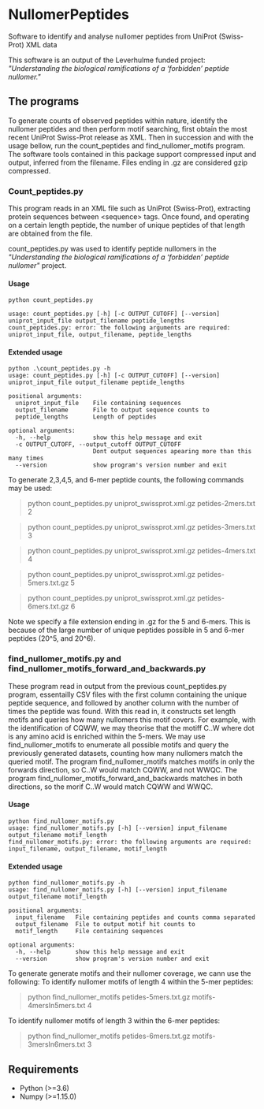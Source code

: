 # NullomerPeptides
Software to identify and analyse nullomer peptides from UniProt (Swiss-Prot) XML data

This software is an output of the Leverhulme funded project:
_"Understanding the biological ramifications of a ‘forbidden’ peptide nullomer."_

## The programs
To generate counts of observed peptides within nature, identify the nullomer peptides and then perform motif searching, first obtain the most recent UniProt Swiss-Prot release as XML. Then in succession and with the usage bellow, run the count_peptides and find_nullomer_motifs program. The software tools contained in this package support compressed input and output, inferred from the filename.  Files ending in .gz are considered gzip compressed.

### Count_peptides.py
This program reads in an XML file such as UniProt (Swiss-Prot), extracting protein sequences between \<sequence\> tags.  Once found, and operating on a certain length peptide, the number of unique peptides of that length are obtained from the file.

count_peptides.py was used to identify peptide nullomers in the _"Understanding the biological ramifications of a ‘forbidden’ peptide nullomer"_ project.

#### Usage
```
python count_peptides.py

usage: count_peptides.py [-h] [-c OUTPUT_CUTOFF] [--version] uniprot_input_file output_filename peptide_lengths
count_peptides.py: error: the following arguments are required: 
uniprot_input_file, output_filename, peptide_lengths
```
#### Extended usage
```
python .\count_peptides.py -h
usage: count_peptides.py [-h] [-c OUTPUT_CUTOFF] [--version] uniprot_input_file output_filename peptide_lengths

positional arguments:
  uniprot_input_file    File containing sequences
  output_filename       File to output sequence counts to
  peptide_lengths       Length of peptides

optional arguments:
  -h, --help            show this help message and exit
  -c OUTPUT_CUTOFF, --output_cutoff OUTPUT_CUTOFF
                        Dont output sequences apearing more than this many times
  --version             show program's version number and exit
```

To generate 2,3,4,5, and 6-mer peptide counts, the following commands may be used:
> python count_peptides.py uniprot_swissprot.xml.gz petides-2mers.txt 2

> python count_peptides.py uniprot_swissprot.xml.gz petides-3mers.txt 3

> python count_peptides.py uniprot_swissprot.xml.gz petides-4mers.txt 4

> python count_peptides.py uniprot_swissprot.xml.gz petides-5mers.txt.gz 5

> python count_peptides.py uniprot_swissprot.xml.gz petides-6mers.txt.gz 6

Note we specify a file extension ending in .gz for the 5 and 6-mers. This is because of the large number of unique peptides possible in 5 and 6-mer peptides (20^5, and 20^6).



### find_nullomer_motifs.py and find_nullomer_motifs_forward_and_backwards.py
These program read in output from the previous count_peptides.py program, essentailly CSV files with the first column containing the unique peptide sequence, and followed by another column with the number of times the peptide was found.  With this read in, it constructs set length motifs and queries how many nullomers this motif covers.  For example, with the identification of CQWW, we may theorise that the motiff C..W where dot is any amino acid is enriched within the 5-mers.  We may use find_nullomer_motifs to enumerate all possible motifs and query the previously generated datasets, counting how many nullomers match the queried motif. The program find_nullomer_motifs matches motifs in only the forwards direction, so C..W would match CQWW, and not WWQC.  The program find_nullomer_motifs_forward_and_backwards matches in both directions, so the morif C..W would match CQWW and WWQC.

#### Usage
```
python find_nullomer_motifs.py
usage: find_nullomer_motifs.py [-h] [--version] input_filename output_filename motif_length
find_nullomer_motifs.py: error: the following arguments are required: input_filename, output_filename, motif_length
```
#### Extended usage
```
python find_nullomer_motifs.py -h
usage: find_nullomer_motifs.py [-h] [--version] input_filename output_filename motif_length

positional arguments:
  input_filename   File containing peptides and counts comma separated
  output_filename  File to output motif hit counts to
  motif_length     File containing sequences

optional arguments:
  -h, --help       show this help message and exit
  --version        show program's version number and exit
```

To generate generate motifs and their nullomer coverage, we cann use the following:
To identify nullomer motifs of length 4 within the 5-mer peptides:
> python find_nullomer_motifs petides-5mers.txt.gz motifs-4mersIn5mers.txt 4

To identify nullomer motifs of length 3 within the 6-mer peptides:
> python find_nullomer_motifs petides-6mers.txt.gz motifs-3mersIn6mers.txt 3


## Requirements
* Python (>=3.6)
* Numpy (>=1.15.0)






